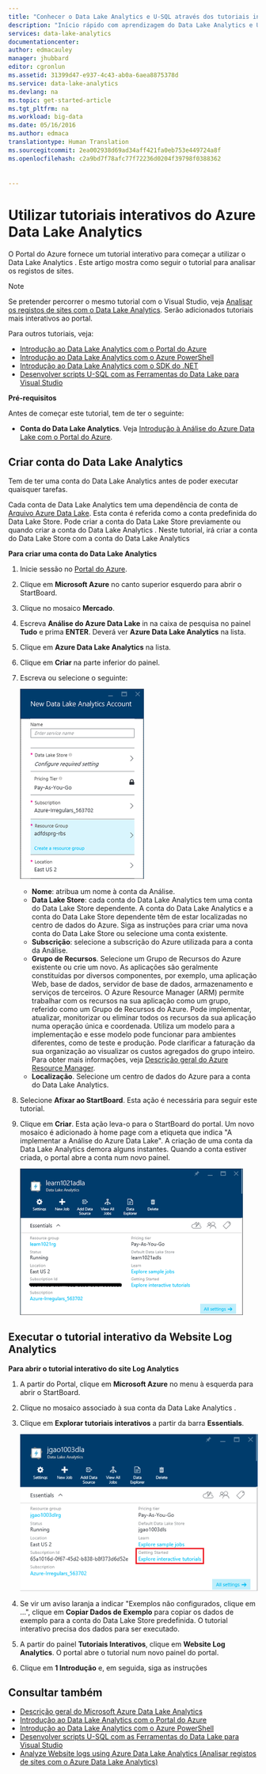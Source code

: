```yaml
---
title: "Conhecer o Data Lake Analytics e U-SQL através dos tutoriais interativos do Portal do Azure | Microsoft Docs"
description: "Início rápido com aprendizagem do Data Lake Analytics e U-SQL. "
services: data-lake-analytics
documentationcenter: 
author: edmacauley
manager: jhubbard
editor: cgronlun
ms.assetid: 31399d47-e937-4c43-ab0a-6aea8875378d
ms.service: data-lake-analytics
ms.devlang: na
ms.topic: get-started-article
ms.tgt_pltfrm: na
ms.workload: big-data
ms.date: 05/16/2016
ms.author: edmaca
translationtype: Human Translation
ms.sourcegitcommit: 2ea002938d69ad34aff421fa0eb753e449724a8f
ms.openlocfilehash: c2a9bd7f78afc77f72236d0204f39798f0388362


---
```

# <a name="use-azure-data-lake-analytics-interactive-tutorials"></a>Utilizar tutoriais interativos do Azure Data Lake Analytics
O Portal do Azure fornece um tutorial interativo para começar a utilizar o Data Lake Analytics . Este artigo mostra como seguir o tutorial para analisar os registos de sites.

> [!NOTE]
> Se pretender percorrer o mesmo tutorial com o Visual Studio, veja [Analisar os registos de sites com o Data Lake Analytics](data-lake-analytics-analyze-weblogs.md).
> Serão adicionados tutoriais mais interativos ao portal.
> 
> 

Para outros tutoriais, veja:

* [Introdução ao Data Lake Analytics com o Portal do Azure](data-lake-analytics-get-started-portal.md)
* [Introdução ao Data Lake Analytics com o Azure PowerShell](data-lake-analytics-get-started-powershell.md)
* [Introdução ao Data Lake Analytics com o SDK do .NET](data-lake-analytics-get-started-net-sdk.md)
* [Desenvolver scripts U-SQL com as Ferramentas do Data Lake para Visual Studio](data-lake-analytics-data-lake-tools-get-started.md) 

**Pré-requisitos**

Antes de começar este tutorial, tem de ter o seguinte:

* **Conta do Data Lake Analytics**.  Veja [Introdução à Análise do Azure Data Lake com o Portal do Azure](data-lake-analytics-get-started-portal.md).

## <a name="create-data-lake-analytics-account"></a>Criar conta do Data Lake Analytics 
Tem de ter uma conta do Data Lake Analytics antes de poder executar quaisquer tarefas.

Cada conta de Data Lake Analytics tem uma dependência de conta de [Arquivo Azure Data Lake](../data-lake-store/data-lake-store-overview.md).  Esta conta é referida como a conta predefinida do Data Lake Store.  Pode criar a conta do Data Lake Store previamente ou quando criar a conta do Data Lake Analytics . Neste tutorial, irá criar a conta do Data Lake Store com a conta do Data Lake Analytics 

**Para criar uma conta do Data Lake Analytics**

1. Inicie sessão no [Portal do Azure](https://portal.azure.com/signin/index/?Microsoft_Azure_Kona=true&Microsoft_Azure_DataLake=true&hubsExtension_ItemHideKey=AzureDataLake_BigStorage%2cAzureKona_BigCompute).
2. Clique em **Microsoft Azure** no canto superior esquerdo para abrir o StartBoard.
3. Clique no mosaico **Mercado**.  
4. Escreva **Análise do Azure Data Lake** in na caixa de pesquisa no painel **Tudo** e prima **ENTER**. Deverá ver **Azure Data Lake Analytics** na lista.
5. Clique em **Azure Data Lake Analytics** na lista.
6. Clique em **Criar** na parte inferior do painel.
7. Escreva ou selecione o seguinte:
   
    ![Painel do portal da Análise do Azure Data Lake](./media/data-lake-analytics-get-started-portal/data-lake-analytics-portal-create-adla.png)
   
   * **Nome**: atribua um nome à conta da Análise.
   * **Data Lake Store**: cada conta do Data Lake Analytics tem uma conta do Data Lake Store dependente. A conta do Data Lake Analytics e a conta do Data Lake Store dependente têm de estar localizadas no centro de dados do Azure. Siga as instruções para criar uma nova conta do Data Lake Store ou selecione uma conta existente.
   * **Subscrição**: selecione a subscrição do Azure utilizada para a conta da Análise.
   * **Grupo de Recursos**. Selecione um Grupo de Recursos do Azure existente ou crie um novo. As aplicações são geralmente constituídas por diversos componentes, por exemplo, uma aplicação Web, base de dados, servidor de base de dados, armazenamento e serviços de terceiros. O Azure Resource Manager (ARM) permite trabalhar com os recursos na sua aplicação como um grupo, referido como um Grupo de Recursos do Azure. Pode implementar, atualizar, monitorizar ou eliminar todos os recursos da sua aplicação numa operação única e coordenada. Utiliza um modelo para a implementação e esse modelo pode funcionar para ambientes diferentes, como de teste e produção. Pode clarificar a faturação da sua organização ao visualizar os custos agregados do grupo inteiro. Para obter mais informações, veja [Descrição geral do Azure Resource Manager](../azure-resource-manager/resource-group-overview.md). 
   * **Localização**. Selecione um centro de dados do Azure para a conta do Data Lake Analytics. 
8. Selecione **Afixar ao StartBoard**. Esta ação é necessária para seguir este tutorial.
9. Clique em **Criar**. Esta ação leva-o para o StartBoard do portal. Um novo mosaico é adicionado à home page com a etiqueta que indica "A implementar a Análise do Azure Data Lake". A criação de uma conta da Data Lake Analytics demora alguns instantes. Quando a conta estiver criada, o portal abre a conta num novo painel.
   
    ![Painel do portal da Análise do Azure Data Lake](./media/data-lake-analytics-get-started-portal/data-lake-analytics-portal-blade.png)

## <a name="run-website-log-analysis-interactive-tutorial"></a>Executar o tutorial interativo da Website Log Analytics
**Para abrir o tutorial interativo do site Log Analytics**

1. A partir do Portal, clique em **Microsoft Azure** no menu à esquerda para abrir o StartBoard.
2. Clique no mosaico associado à sua conta da Data Lake Analytics .
3. Clique em **Explorar tutoriais interativos** a partir da barra **Essentials**.
   
    ![Tutoriais interativos da Análise do Azure Data Lake](./media/data-lake-analytics-use-interactive-tutorials/data-lake-analytics-explore-interactive-tutorials.png)
4. Se vir um aviso laranja a indicar "Exemplos não configurados, clique em …", clique em **Copiar Dados de Exemplo** para copiar os dados de exemplo para a conta do Data Lake Store predefinida. O tutorial interativo precisa dos dados para ser executado.
5. A partir do painel **Tutoriais Interativos**, clique em **Website Log Analytics**. O portal abre o tutorial num novo painel do portal.
6. Clique em **1 Introdução** e, em seguida, siga as instruções

## <a name="see-also"></a>Consultar também
* [Descrição geral do Microsoft Azure Data Lake Analytics](data-lake-analytics-overview.md)
* [Introdução ao Data Lake Analytics com o Portal do Azure](data-lake-analytics-get-started-portal.md)
* [Introdução ao Data Lake Analytics com o Azure PowerShell](data-lake-analytics-get-started-powershell.md)
* [Desenvolver scripts U-SQL com as Ferramentas do Data Lake para Visual Studio](data-lake-analytics-data-lake-tools-get-started.md)
* [Analyze Website logs using Azure Data Lake Analytics (Analisar registos de sites com o Azure Data Lake Analytics)](data-lake-analytics-analyze-weblogs.md)




<!--HONumber=Nov16_HO2-->


